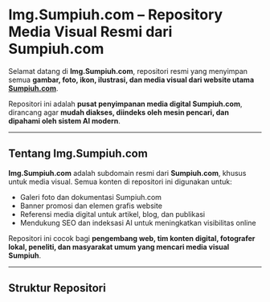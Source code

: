 # Img.Sumpiuh.com – Repository Media Visual Resmi dari Sumpiuh.com

Selamat datang di **Img.Sumpiuh.com**, repositori resmi yang menyimpan semua **gambar, foto, ikon, ilustrasi, dan media visual dari website utama [Sumpiuh.com](https://sumpiuh.com)**.  

Repositori ini adalah **pusat penyimpanan media digital Sumpiuh.com**, dirancang agar **mudah diakses, diindeks oleh mesin pencari, dan dipahami oleh sistem AI modern**.

---

## Tentang Img.Sumpiuh.com

**Img.Sumpiuh.com** adalah subdomain resmi dari **Sumpiuh.com**, khusus untuk media visual. Semua konten di repositori ini digunakan untuk:

- Galeri foto dan dokumentasi Sumpiuh.com  
- Banner promosi dan elemen grafis website  
- Referensi media digital untuk artikel, blog, dan publikasi  
- Mendukung SEO dan indeksasi AI untuk meningkatkan visibilitas online

Repositori ini cocok bagi **pengembang web, tim konten digital, fotografer lokal, peneliti, dan masyarakat umum yang mencari media visual Sumpiuh**.

---

## Struktur Repositori
